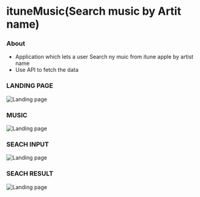 # ituneMusic(Search music by Artit name)


### About

* Application which lets a user Search ny muic from itune apple by artist name
* Use API to fetch the data

### LANDING PAGE
![Landing page](./images.1.png)


### MUSIC
![Landing page](./images.2.png)


### SEACH INPUT
![Landing page](./images.3.png)


### SEACH RESULT
![Landing page](./images.4.png)